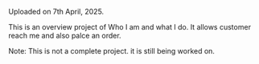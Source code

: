 Uploaded on 7th April, 2025.

This is an overview project of Who I am and what I do. 
It allows customer reach me and also palce an order. 

Note: This is not a complete project. it is still being worked on.
